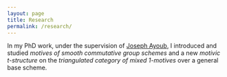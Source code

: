 ```yaml
---
layout: page
title: Research
permalink: /research/
---
```


In my PhD work, under the supervision of [Joseph Ayoub](http://user.math.uzh.ch/ayoub/), I introduced and studied *motives of smooth commutative group schemes* and a new *motivic t-structure* on the *triangulated category of mixed 1-motives* over a general base scheme.

